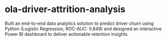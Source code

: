 # ola-driver-attrition-analysis
Built an end-to-end data analytics solution to predict driver churn using Python (Logistic Regression, ROC-AUC: 0.849) and designed an interactive Power BI dashboard to deliver actionable retention insights.
